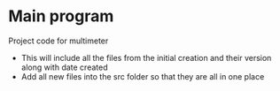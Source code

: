 # Main program
Project code for multimeter
- This will include all the files from the initial creation and their version along with date created
- Add all new files into the src folder so that they are all in one place
